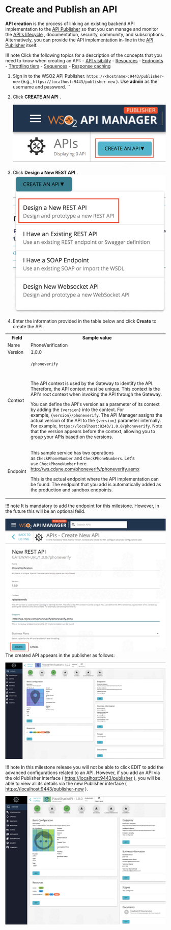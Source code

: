 # Create and Publish an API

**API creation** is the process of linking an existing backend API implementation to the [API Publisher](https://docs.wso2.com/display/AM300/Key+Concepts#KeyConcepts-APIPublisher) so that you can manage and monitor the [API's lifecycle](https://docs.wso2.com/display/AM300/Key+Concepts#KeyConcepts-APILifecycle) , documentation, security, community, and subscriptions. Alternatively, you can provide the API implementation in-line in the [API Publisher](https://docs.wso2.com/display/AM300/Key+Concepts#KeyConcepts-APIPublisher) itself.

!!! note
        Click the following topics for a description of the concepts that you need to know when creating an API:
       -   [API visibility](https://docs.wso2.com/display/AM300/Key+Concepts#KeyConcepts-APIvisibility)
       -   [Resources](https://docs.wso2.com/display/AM300/Key+Concepts#KeyConcepts-APIresources)
       -   [Endpoints](https://docs.wso2.com/display/AM300/Key+Concepts#KeyConcepts-Endpoints)
       -   [Throttling tiers](https://docs.wso2.com/display/AM300/Key+Concepts#KeyConcepts-Throttlingtiers)
       -   [Sequences](https://docs.wso2.com/display/AM300/Key+Concepts#KeyConcepts-Sequences)
       -   [Response caching](https://docs.wso2.com/display/AM300/Configuring+Caching#ConfiguringCaching-Responsecache)


1.  Sign in to the WSO2 API Publisher.
`https://<hostname>:9443/publisher-new` (e.g., `https://localhost:9443/publisher-new` ). Use **admin** as the username and password.
``
2.  Click **CREATE AN API** .

    ![](../../../assets/attachments/119129032/119128996.png)
3.  Click **Design a New REST API** .
    ![](../../../assets/attachments/119129032/119128994.png)

4.  Enter the information provided in the table below and click **Create** to create the API.

  <table><colgroup> <col/> <col/> <col/> </colgroup><tbody><tr><th colspan="2" >Field</th><th >Sample value</th></tr><tr><td colspan="2" class="confluenceTd">Name</td><td class="confluenceTd">PhoneVerification</td></tr><tr><td colspan="2" class="confluenceTd">Version</td><td colspan="1" class="confluenceTd">1.0.0</td></tr><tr><td colspan="2" class="confluenceTd">Context</td><td class="confluenceTd"><div class="content-wrapper"><p><code>/phoneverify</code></p><div><p><br/></p><div class="confluence-information-macro confluence-information-macro-information"><span class="aui-icon aui-icon-small aui-iconfont-info confluence-information-macro-icon"></span><div class="confluence-information-macro-body"><p>The API context is used by the Gateway to identify the API. Therefore, the API context must be unique. This context is the API's root context when invoking the API through the Gateway.</p></div></div><div class="confluence-information-macro confluence-information-macro-tip"><span class="aui-icon aui-icon-small aui-iconfont-approve confluence-information-macro-icon"></span><div class="confluence-information-macro-body"><p>You can define the API's version as a parameter of its context by adding the <code>{version}</code> into the context. For example, <code>{version}/phoneverify</code>. The API Manager assigns the actual version of the API to the <code>{version}</code> parameter internally. For example, <code>https://localhost:8243/1.0.0/phoneverify</code>. Note that the version appears before the context, allowing you to group your APIs based on the versions.</p></div></div></div></div></td></tr><tr><td colspan="2" class="confluenceTd">Endpoint</td><td colspan="1" class="confluenceTd"><p>This sample service has two operations as <code>CheckPhoneNumber</code> and <code>CheckPhoneNumbers</code>. Let's use <code>CheckPhoneNumber</code> here.<br/><a class="external-link" href="http://ws.cdyne.com/phoneverify/phoneverify.asmx" rel="nofollow">http://ws.cdyne.com/phoneverify/phoneverify.asmx</a></p><p>This is the actual endpoint where the API implementation can be found. The endpoint that you add is automatically added as the production and sandbox endpoints.</p></td></tr></tbody></table>


!!! note
        It is mandatory to add the endpoint for this milestone. However, in the future this will be an optional feild.


![](../../../assets/attachments/119129032/119128993.png)
The created API appears in the publisher as follows:

![](../../../assets/attachments/119129032/119129471.png)

!!! note
        In this milestone release you will not be able to click EDIT to add the advanced configurations related to an API. However, if you add an API via the old Publisher interface ( <https://localhost:9443/publisher> ), you will be able to view all its details via the new Publisher interface ( <https://localhost:9443/publisher-new> ).


![](../../../assets/attachments/119129032/119129472.png)

